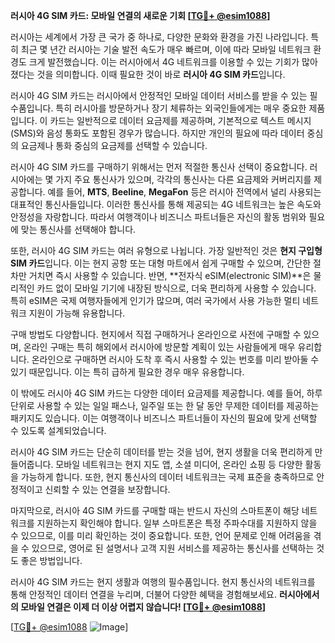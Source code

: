 **러시아 4G SIM 카드: 모바일 연결의 새로운 기회 [[TG💪+ @esim1088](https://t.me/s/esim1088)]**

러시아는 세계에서 가장 큰 국가 중 하나로, 다양한 문화와 환경을 가진 나라입니다. 특히 최근 몇 년간 러시아는 기술 발전 속도가 매우 빠르며, 이에 따라 모바일 네트워크 환경도 크게 발전했습니다. 이는 러시아에서 4G 네트워크를 이용할 수 있는 기회가 많아졌다는 것을 의미합니다. 이때 필요한 것이 바로 **러시아 4G SIM 카드**입니다.

러시아 4G SIM 카드는 러시아에서 안정적인 모바일 데이터 서비스를 받을 수 있는 필수품입니다. 특히 러시아를 방문하거나 장기 체류하는 외국인들에게는 매우 중요한 제품입니다. 이 카드는 일반적으로 데이터 요금제를 제공하며, 기본적으로 텍스트 메시지(SMS)와 음성 통화도 포함된 경우가 많습니다. 하지만 개인의 필요에 따라 데이터 중심의 요금제나 통화 중심의 요금제를 선택할 수 있습니다.

러시아 4G SIM 카드를 구매하기 위해서는 먼저 적절한 통신사 선택이 중요합니다. 러시아에는 몇 가지 주요 통신사가 있으며, 각각의 통신사는 다른 요금제와 커버리지를 제공합니다. 예를 들어, **MTS**, **Beeline**, **MegaFon** 등은 러시아 전역에서 널리 사용되는 대표적인 통신사들입니다. 이러한 통신사를 통해 제공되는 4G 네트워크는 높은 속도와 안정성을 자랑합니다. 따라서 여행객이나 비즈니스 파트너들은 자신의 활동 범위와 필요에 맞는 통신사를 선택해야 합니다.

또한, 러시아 4G SIM 카드는 여러 유형으로 나뉩니다. 가장 일반적인 것은 **현지 구입형 SIM 카드**입니다. 이는 현지 공항 또는 대형 마트에서 쉽게 구매할 수 있으며, 간단한 절차만 거치면 즉시 사용할 수 있습니다. 반면, **전자식 eSIM(electronic SIM)**은 물리적인 카드 없이 모바일 기기에 내장된 방식으로, 더욱 편리하게 사용할 수 있습니다. 특히 eSIM은 국제 여행자들에게 인기가 많으며, 여러 국가에서 사용 가능한 멀티 네트워크 지원이 가능해 유용합니다.

구매 방법도 다양합니다. 현지에서 직접 구매하거나 온라인으로 사전에 구매할 수 있으며, 온라인 구매는 특히 해외에서 러시아에 방문할 계획이 있는 사람들에게 매우 유리합니다. 온라인으로 구매하면 러시아 도착 후 즉시 사용할 수 있는 번호를 미리 받아둘 수 있기 때문입니다. 이는 특히 급하게 필요한 경우 매우 유용합니다.

이 밖에도 러시아 4G SIM 카드는 다양한 데이터 요금제를 제공합니다. 예를 들어, 하루 단위로 사용할 수 있는 일일 패스나, 일주일 또는 한 달 동안 무제한 데이터를 제공하는 패키지도 있습니다. 이는 여행객이나 비즈니스 파트너들이 자신의 필요에 맞게 선택할 수 있도록 설계되었습니다.

러시아 4G SIM 카드는 단순히 데이터를 받는 것을 넘어, 현지 생활을 더욱 편리하게 만들어줍니다. 모바일 네트워크는 현지 지도 앱, 소셜 미디어, 온라인 쇼핑 등 다양한 활동을 가능하게 합니다. 또한, 현지 통신사의 데이터 네트워크는 국제 표준을 충족하므로 안정적이고 신뢰할 수 있는 연결을 보장합니다.

마지막으로, 러시아 4G SIM 카드를 구매할 때는 반드시 자신의 스마트폰이 해당 네트워크를 지원하는지 확인해야 합니다. 일부 스마트폰은 특정 주파수대를 지원하지 않을 수 있으므로, 이를 미리 확인하는 것이 중요합니다. 또한, 언어 문제로 인해 어려움을 겪을 수 있으므로, 영어로 된 설명서나 고객 지원 서비스를 제공하는 통신사를 선택하는 것도 좋은 방법입니다.

러시아 4G SIM 카드는 현지 생활과 여행의 필수품입니다. 현지 통신사의 네트워크를 통해 안정적인 데이터 연결을 누리며, 더불어 다양한 혜택을 경험해보세요. **러시아에서의 모바일 연결은 이제 더 이상 어렵지 않습니다! [[TG💪+ @esim1088](https://t.me/s/esim1088)]**

[[TG💪+ @esim1088](https://t.me/s/esim1088) ![Image](https://i.postimg.cc/Y0z9fWf4/image.png)]